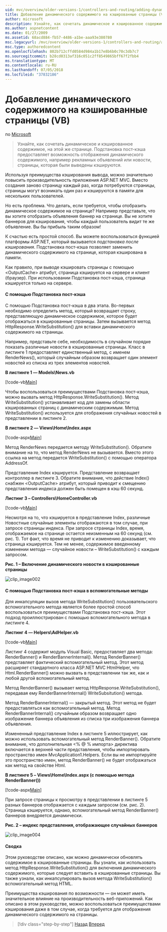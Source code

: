 ```yaml
---
uid: mvc/overview/older-versions-1/controllers-and-routing/adding-dynamic-content-to-a-cached-page-vb
title: Добавление динамического содержимого на кэшированные страницы (Visual Basic) | Документация Майкрософт
author: microsoft
description: Узнайте, как сочетать динамическое и кэшированное содержимое, на этой же странице. Подстановка пост-кэша позволяет отображать динамическое содержимое, например o объявления заголовка...
ms.author: aspnetcontent
ms.date: 01/27/2009
ms.assetid: 68acd884-fb57-4486-a1be-aaa93e380780
msc.legacyurl: /mvc/overview/older-versions-1/controllers-and-routing/adding-dynamic-content-to-a-cached-page-vb
msc.type: authoredcontent
ms.openlocfilehash: 802b712cffd0584d984a1b17e8b6b0c70c3db7c7
ms.sourcegitcommit: b28cd0313af316c051c2ff8549865bff67f2fbb4
ms.translationtype: MT
ms.contentlocale: ru-RU
ms.lasthandoff: 07/05/2018
ms.locfileid: "37832186"
---
```

<a name="adding-dynamic-content-to-a-cached-page-vb"></a>Добавление динамического содержимого на кэшированные страницы (VB)
====================
по [Microsoft](https://github.com/microsoft)

> Узнайте, как сочетать динамическое и кэшированное содержимое, на этой же странице. Подстановка пост-кэша предоставляет возможность отображения динамического содержимого, например рекламных объявлений или новости, страницы, которая были выведены кэшируются.


Используя преимущества кэширования вывода, можно значительно повысить производительность приложения ASP.NET MVC. Вместо создания заново страницу каждый раз, когда потребуются страницы, страницы могут возникать один раз и кэшируются в памяти для нескольких пользователей.

Но есть проблема. Что делать, если требуется, чтобы отобразить динамическое содержимое на странице? Например представьте, что вы хотите отобразить объявления баннер на странице. Вы не хотите баннеров для кэширования, чтобы каждый пользователь видит те же объявление. Вы бы прибыль таким образом!

К счастью есть простой способ. Вы можете воспользоваться функцией платформы ASP.NET, который вызывается *подстановка после кэширования*. Подстановка пост-кэша позволяет заменить динамического содержимого на странице, которая кэширована в памяти.


Как правило, при выводе кэшировать страницы с помощью &lt;OutputCache&gt; атрибут, страница кэшируется на сервере и клиент (браузер). При использовании Подстановка пост-кэша, страница кэшируется только на сервере.


#### <a name="using-post-cache-substitution"></a>С помощью Подстановка пост-кэша

С помощью Подстановка пост-кэша в два этапа. Во-первых необходимо определить метод, который возвращает строку, представляющую динамическое содержимое, которое будет отображаться в кэшированные страницы. Затем вызывается метод HttpResponse.WriteSubstitution() для вставки динамического содержимого на страницы.

Например, представьте себе, необходимость в случайном порядке показать различные новости в кэшированные страницы. Класс в листинге 1 предоставляет единственный метод, с именем RenderNews(), который случайным образом возвращает один элемент новостей из списка из трех элементов новостей.

**В листинге 1 — Models\News.vb**

[!code-vb[Main](adding-dynamic-content-to-a-cached-page-vb/samples/sample1.vb)]

Чтобы воспользоваться преимуществами Подстановка пост-кэша, можно вызвать метод HttpResponse.WriteSubstitution(). Метод WriteSubstitution() устанавливает код для замены области кэшированных страниц с динамическим содержимым. Метод WriteSubstitution() используется для отображения случайных новостей в представлении в листинге 2.

**В листинге 2 — Views\Home\Index.aspx**

[!code-aspx[Main](adding-dynamic-content-to-a-cached-page-vb/samples/sample2.aspx)]

Метод RenderNews передается методу WriteSubstitution(). Обратите внимание на то, что метод RenderNews не вызывается. Вместо этого ссылка на метод передается WriteSubstitution() с помощью оператора AddressOf.

Представление Index кэшируется. Представление возвращает контроллер в листинге 3. Обратите внимание, что действие Index() снабжен &lt;OutputCache&gt; атрибут, который приводит к смещению представления индекса должен быть помещен в кэш 60 секунд.

**Листинг 3 – Controllers\HomeController.vb**

[!code-vb[Main](adding-dynamic-content-to-a-cached-page-vb/samples/sample3.vb)]

Несмотря на то, что кэшируется в представление Index, различные Новостные случайные элементы отображаются в том случае, при запросе страницы индекса. При запросе страницы Index, время, отображаемое на странице остается неизменным на 60 секунд (см. рис. 1). Тот факт, что время не приводит к изменению доказывает, что страница кэшируется. Тем не менее, содержимое введенному изменении метода — случайное новости – WriteSubstitution() с каждым запросом.

**Рис. 1 – Включение динамического новости в кэшированные страницы**

![clip_image002](adding-dynamic-content-to-a-cached-page-vb/_static/image1.jpg)

#### <a name="using-post-cache-substitution-in-helper-methods"></a>С помощью Подстановка пост-кэша в вспомогательные методы

Для инкапсуляции вызов метода WriteSubstitution() пользовательского вспомогательного метода является более простой способ воспользоваться преимуществами Подстановка пост-кэша. Этот подход проиллюстрирован с помощью вспомогательного метода в листинге 4.

**Листинг 4 — Helpers\AdHelper.vb**

[!code-vb[Main](adding-dynamic-content-to-a-cached-page-vb/samples/sample4.vb)]

Листинг 4 содержит модуль Visual Basic, предоставляет два метода: RenderBanner() и RenderBannerInternal(). Метод RenderBanner() представляет фактический вспомогательный метод. Этот метод расширяет стандартного класса ASP.NET MVC HtmlHelper, что Html.RenderBanner() можно вызвать в представлении так же, как и любой другой вспомогательный метод.

Метод RenderBanner() вызывает метод HttpResponse.WriteSubstitution(), передавая ему RenderBannerInternal() WriteSubsitution() метода.

Метод RenderBannerInternal() — закрытый метод. Этот метод не будет предоставляться как вспомогательный метод. Метод RenderBannerInternal() случайным образом возвращает одно изображение баннера объявления из списка три изображения баннера объявления.

Измененный представление Index в листинге 5 иллюстрирует, как можно использовать вспомогательный метод RenderBanner(). Обратите внимание, что дополнительная &lt;% @ % импорта&gt; директива включается в верхней части представления, чтобы импортировать пространство имен MvcApplication1.Helpers. Если вы не импортируйте это пространство имен, метод RenderBanner() не будет отображаться как метод на свойстве Html.

**В листинге 5 – Views\Home\Index.aspx (с помощью метода RenderBanner())**

[!code-aspx[Main](adding-dynamic-content-to-a-cached-page-vb/samples/sample5.aspx)]

При запросе страницы к просмотру в представлении в листинге 5 разных баннеров отображается с каждым запросом (см. рис. 2). Страница кэшируется, однако, вспомогательный метод RenderBanner() баннеров внедряется динамически.

**Рис. 2 – индекс представления, отображающее случайных баннеров**

![clip_image004](adding-dynamic-content-to-a-cached-page-vb/_static/image2.jpg)

#### <a name="summary"></a>Сводка

Этом руководстве описано, как можно динамически обновлять содержимое в кэшированные страницы. Вы узнали, как использовать метод HttpResponse.WriteSubstitution() для включения динамического содержимого, которые следует вставить в кэшированные страницы. Вы также узнали, как инкапсулировать вызов метода WriteSubstitution() вспомогательный метод HTML.

Преимущества кэширования по возможности — он может иметь значительное влияние на производительность веб-приложений. Как описано в этом руководстве, можно воспользоваться преимуществами кэширования даже в том случае, когда требуется для отображения динамического содержимого на страницы.

> [!div class="step-by-step"]
> [Назад](improving-performance-with-output-caching-vb.md)
> [Вперед](creating-a-controller-vb.md)
